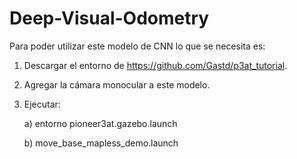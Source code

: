 # Deep-Visual-Odometry

Para poder utilizar este modelo de CNN lo que se necesita es:

1) Descargar el entorno de https://github.com/Gastd/p3at_tutorial.

2) Agregar la cámara monocular a este modelo.

3) Ejecutar:
   
   a) entorno pioneer3at.gazebo.launch
   
   b) move_base_mapless_demo.launch
